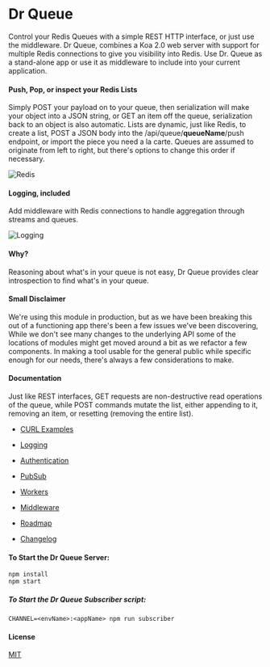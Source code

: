 # Dr Queue

Control your Redis Queues with a simple REST HTTP interface, or just use the middleware. Dr Queue, combines a Koa 2.0 web server with support for multiple Redis connections to give you visibility into Redis. Use Dr. Queue as a stand-alone app or use it as middleware to include into your current application.

#### Push, Pop, or inspect your Redis Lists
Simply POST your payload on to your queue, then serialization will make your object into a JSON string, or GET an item off the queue, serialization back to an object is also automatic. Lists are dynamic, just like Redis, to create a list, POST a JSON body into the /api/queue/<b>queueName</b>/push endpoint, or import the piece you need a la carte. Queues are assumed to originate from left to right,
but there's options to change this order if necessary.

![Redis](https://s3-us-west-2.amazonaws.com/iflipdgraphicsbucket/redis.png)

#### Logging, included
Add middleware with Redis connections to handle aggregation through streams and queues.

![Logging](https://s3-us-west-2.amazonaws.com/iflipdgraphicsbucket/logger.png)

#### Why?
Reasoning about what's in your queue is not easy, Dr Queue provides clear introspection to find what's in your queue.

#### Small Disclaimer
We're using this module in production, but as we have been breaking this out of a functioning app there's been a few issues we've been discovering, While we don't see many changes to the underlying API some of the locations of modules might get moved around a bit as we refactor a few components. In making a tool usable for the general public while specific enough for our needs, there's always a few considerations to make.

#### Documentation
Just like REST interfaces, GET requests are non-destructive read operations of the queue, while POST commands mutate the list, either appending to it, removing an item, or resetting (removing the entire list).

- [CURL Examples](https://github.com/reduxdj/dr_queue/blob/master/EXAMPLES.md)

- [Logging](https://github.com/reduxdj/dr_queue/blob/master/LOGGING.md)

- [Authentication](https://github.com/reduxdj/dr_queue/blob/master/AUTHENTICATION.md)

- [PubSub](https://github.com/reduxdj/dr_queue/blob/master/PUBSUB.md)

- [Workers](https://github.com/reduxdj/dr_queue/blob/master/WORKERS.md)

- [Middleware](https://github.com/reduxdj/dr_queue/blob/master/MIDDLEWARE.md)

- [Roadmap](https://github.com/reduxdj/dr_queue/blob/master/ROADMAP.md)

- [Changelog](https://github.com/reduxdj/dr_queue/blob/master/CHANGELOG.md)

#### To Start the Dr Queue Server:

```
npm install
npm start
```

##### To Start the Dr Queue Subscriber script:
```
CHANNEL=<envName>:<appName> npm run subscriber
```

#### License

[MIT](https://github.com/reduxdj/dr_queue/blob/master/LICENSE.md)
